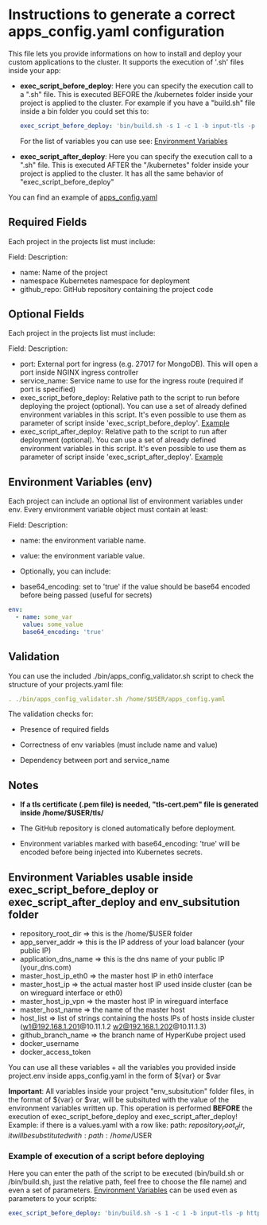 # Instructions to generate a correct apps_config.yaml configuration

This file lets you provide informations on how to install and deploy your custom applications to the cluster.
It supports the execution of '.sh' files inside your app:

- **exec_script_before_deploy**: Here you can specify the execution call to a ".sh" file. This is executed BEFORE the /kubernetes folder  inside your project is applied to the cluster. For example if you have a "build.sh" file inside a bin folder you could set this to:

    ```yaml
    exec_script_before_deploy: 'bin/build.sh -s 1 -c 1 -b input-tls -p https -i $app_server_addr -d $docker_username -t 1'
    ```

    For the list of variables you can use see: [Environment Variables](#environment-variables-usable-inside-exec_script_before_deploy-or-exec_script_after_deploy-and-env_subsitution-folder)

- **exec_script_after_deploy**:  Here you can specify the execution call to a ".sh" file. This is executed AFTER the "/kubernetes" folder inside your project is applied to the cluster. It has all the same behavior of "exec_script_before_deploy"

You can find an example of [apps_config.yaml](https://github.com/rMiccolis/HyperKube/blob/master/doc/apps_config.yaml)

## Required Fields

Each project in the projects list must include:

  Field:        Description:

- name:         Name of the project
- namespace     Kubernetes namespace for deployment
- github_repo:  GitHub repository containing the project code

## Optional Fields

Each project in the projects list must include:

  Field:                        Description:

- port:                         External port for ingress (e.g. 27017 for MongoDB). This will open a port inside NGINX ingress controller
- service_name:                 Service name to use for the ingress route (required if port is specified)
- exec_script_before_deploy:    Relative path to the script to run before deploying the project (optional). You can use a set of already defined environment variables in this script. It's even possible to use them as parameter of script inside 'exec_script_before_deploy'. [Example](#example-of-execution-of-a-script-before-deploying)
- exec_script_after_deploy:     Relative path to the script to run after deployment (optional). You can use a set of already defined environment variables in this script. It's even possible to use them as parameter of script inside 'exec_script_after_deploy'. [Example](#example-of-execution-of-a-script-before-deploying)

## Environment Variables (env)

Each project can include an optional list of environment variables under env. Every environment variable object must contain at least:

  Field:                        Description:

- name:                         the environment variable name.

- value:                        the environment variable value.

- Optionally, you can include:

- base64_encoding:              set to 'true' if the value should be base64 encoded before being passed (useful for secrets)

```yaml
env:
  - name: some_var
    value: some_value
    base64_encoding: 'true'
```

## Validation

You can use the included ./bin/apps_config_validator.sh script to check the structure of your projects.yaml file:

```yaml
. ./bin/apps_config_validator.sh /home/$USER/apps_config.yaml
```

The validation checks for:

- Presence of required fields

- Correctness of env variables (must include name and value)

- Dependency between port and service_name

## Notes

- **If a tls certificate (.pem file) is needed, "tls-cert.pem" file is generated inside /home/$USER/tls/**

- The GitHub repository is cloned automatically before deployment.

- Environment variables marked with base64_encoding: 'true' will be encoded before being injected into Kubernetes secrets.

## Environment Variables usable inside exec_script_before_deploy or exec_script_after_deploy and env_subsitution folder

- repository_root_dir       => this is the /home/$USER folder
- app_server_addr           => this is the IP address of your load balancer (your public IP)
- application_dns_name      => this is the dns name of your public IP (your_dns.com)
- master_host_ip_eth0       => the master host IP in eth0 interface
- master_host_ip            => the actual master host IP used inside cluster (can be on wireguard interface or eth0)
- master_host_ip_vpn        => the master host IP in wireguard interface
- master_host_name          => the name of the master host
- host_list                 => list of strings containing the hosts IPs of hosts inside cluster (w1@192.168.1.201@10.11.1.2 w2@192.168.1.202@10.11.1.3)
- github_branch_name        => the branch name of HyperKube project used
- docker_username
- docker_access_token

You can use all these variables + all the variables you provided inside project.env inside apps_config.yaml in the form of ${var} or $var

**Important**: All variables inside your project "env_subsitution" folder files, in the format of ${var} or $var, will be subsituted with the value of the environment variables written up.
This operation is performed **BEFORE** the execution of exec_script_before_deploy and exec_script_after_deploy!
Example: if there is a values.yaml with a row like: path: ${repository_root_dir}, it will be substituted with: path: /home/$USER

### Example of execution of a script before deploying

Here you can enter the path of the script to be executed (bin/build.sh or /bin/build.sh, just the relative path, feel free to choose the file name) and even a set of parameters. [Environment Variables](#environment-variables-usable-inside-exec_script_before_deploy-or-exec_script_after_deploy-and-env_subsitution-folder) can be used even as parameters to your scripts:

```yaml
exec_script_before_deploy: 'bin/build.sh -s 1 -c 1 -b input-tls -p https -i $app_server_addr -d $docker_username -t 1'
```
